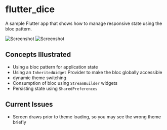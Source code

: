 # flutter_dice

A sample Flutter app that shows how to manage responsive state using the bloc pattern.

![Screenshot](https://github.com/codegrue/flutter_dice/blob/master/images/screenshots/sample-light.png?s=150)
![Screenshot](https://github.com/codegrue/flutter_dice/blob/master/images/screenshots/sample-dark.png?s=150)

## Concepts Illustrated

- Using a bloc pattern for application state
- Using an `InheritedWidget` Provider to make the bloc globally accessible
- dynamic theme switching
- Consumption of bloc using `StreamBuilder` widgets
- Persisting state using `SharedPreferences`

## Current Issues

- Screen draws prior to theme loading, so you may see the wrong theme briefly
